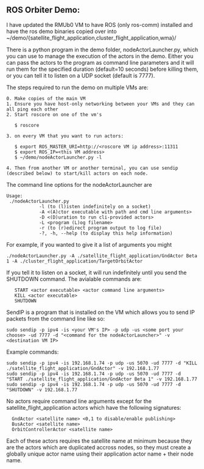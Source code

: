 ROS Orbiter Demo:
-----------------

I have updated the RMUb0 VM to have ROS (only ros-comm) installed and have the ros demo binaries copied over into ~/demo/{satellite_flight_application,cluster_flight_application,wma}/

There is a python program in the demo folder, nodeActorLauncher.py, which you can use to manage the execution of the actors in the demo.  Either you can pass the actors to the program as command line parameters and it will run them for the specified duration (default=10 seconds) before killing them, or you can tell it to listen on a UDP socket (default is 7777).

The steps required to run the demo on multiple VMs are:

    0. Make copies of the main VM
    1. Ensure you have host-only networking between your VMs and they can all ping each other
    2. Start roscore on one of the vm's

       $ roscore

    3. on every VM that you want to run actors:

       $ export ROS_MASTER_URI=http://<roscore VM ip address>:11311
       $ export ROS_IP=<this VM address>
       $ ~/demo/nodeActorLauncher.py -l

    4. Then from another VM or another terminal, you can use sendip (described below) to start/kill actors on each node.

The command line options for the nodeActorLauncher are

    Usage:
	 ./nodeActorLauncher.py
        		-l (to (l)isten indefinitely on a socket)
        		-A <(A)ctor executable with path and cmd line arguments>
        		-D <(D)uration to run cli-provided actors>
        		-L <program (L)og filename>
        		-r (to (r)edirect program output to log file)
        		-?, -h, --help (to display this help information)

For example, if you wanted to give it a list of arguments you might

    ./nodeActorLauncher.py -A ./satellite_flight_application/GndActor Beta 1 -A ./cluster_flight_application/TargetOrbitActor

If you tell it to listen on a socket, it will run indefinitely until you send the SHUTDOWN command.  The avialable commands are:

       START <actor executable> <actor command line arguments>
       KILL <actor executable>
       SHUTDOWN

SendIP is a program that is installed on the VM which allows you to send IP packets from the command line like so:

	sudo sendip -p ipv4 -is <your VM's IP> -p udp -us <some port your choose> -ud 7777 -d "<command for the nodeActorLauncher>" -v <destination VM IP>

Example commands:

	sudo sendip -p ipv4 -is 192.168.1.74 -p udp -us 5070 -ud 7777 -d "KILL ./satellite_flight_application/GndActor" -v 192.168.1.77
	sudo sendip -p ipv4 -is 192.168.1.74 -p udp -us 5070 -ud 7777 -d "START ./satellite_flight_application/GndActor Beta 1" -v 192.168.1.77
	sudo sendip -p ipv4 -is 192.168.1.74 -p udp -us 5070 -ud 7777 -d "SHUTDOWN" -v 192.168.1.77

No actors require command line arguments except for the satellite_flight_application actors which have the following signatures:

   	  GndActor <satellite name> <0,1 to disable/enable publishing>
	  BusActor <satellite name>
	  OrbitControllerActor <satellite name>

Each of these actors requires the satellite name at minimum because they are the actors which are duplicated accross nodes, so they must create a globally unique actor name using their application actor name + their node name.  